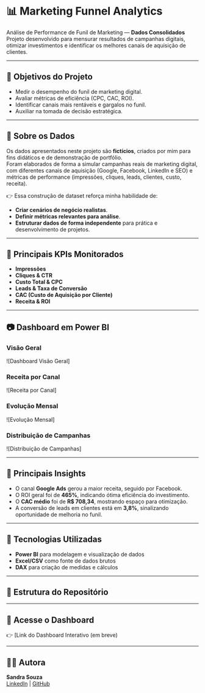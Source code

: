 # 📊 Marketing Funnel Analytics



Análise de Performance de Funil de Marketing — **Dados Consolidados**  
Projeto desenvolvido para mensurar resultados de campanhas digitais, otimizar investimentos e identificar os melhores canais de aquisição de clientes.  

---

## 🎯 Objetivos do Projeto
- Medir o desempenho do funil de marketing digital.  
- Avaliar métricas de eficiência (CPC, CAC, ROI).  
- Identificar canais mais rentáveis e gargalos no funil.  
- Auxiliar na tomada de decisão estratégica.  

---

## 📝 Sobre os Dados
Os dados apresentados neste projeto são **fictícios**, criados por mim para fins didáticos e de demonstração de portfólio.  
Foram elaborados de forma a simular campanhas reais de marketing digital, com diferentes canais de aquisição (Google, Facebook, LinkedIn e SEO) e métricas de performance (impressões, cliques, leads, clientes, custo, receita).  

👉 Essa construção de dataset reforça minha habilidade de:  
- **Criar cenários de negócio realistas**.  
- **Definir métricas relevantes para análise**.  
- **Estruturar dados de forma independente** para prática e desenvolvimento de projetos.  

---

## 📌 Principais KPIs Monitorados
- **Impressões**  
- **Cliques & CTR**  
- **Custo Total & CPC**  
- **Leads & Taxa de Conversão**  
- **CAC (Custo de Aquisição por Cliente)**  
- **Receita & ROI**

---

## 📷 Dashboard em Power BI

### Visão Geral
![Dashboard Visão Geral]

### Receita por Canal
![Receita por Canal]

### Evolução Mensal
![Evolução Mensal]

### Distribuição de Campanhas
![Distribuição de Campanhas]

---

## 🔎 Principais Insights
- O canal **Google Ads** gerou a maior receita, seguido por Facebook.  
- O ROI geral foi de **465%**, indicando ótima eficiência do investimento.  
- O **CAC médio** foi de **R$ 708,34**, mostrando espaço para otimização.  
- A conversão de leads em clientes está em **3,8%**, sinalizando oportunidade de melhoria no funil.  

---

## 🚀 Tecnologias Utilizadas
- **Power BI** para modelagem e visualização de dados  
- **Excel/CSV** como fonte de dados brutos  
- **DAX** para criação de medidas e cálculos  

---

## 📂 Estrutura do Repositório


---

## 📌 Acesse o Dashboard
👉 [Link do Dashboard Interativo (em breve)

---

## 👩‍💻 Autora
**Sandra Souza**  
[LinkedIn](https://linkedin.com/in/sandramssouza) | [GitHub](https://github.com/Sandra-MSouza)


